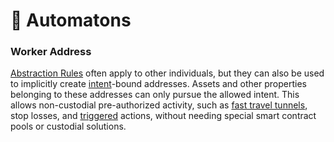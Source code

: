 # 🤖 Automatons

### Worker Address

[Abstraction Rules](../glossary.md#abstraction-rule) often apply to other individuals, but they can also be used to implicitly create [intent](../glossary.md#intent)-bound addresses. Assets and other properties belonging to these addresses can only pursue the allowed intent. This allows non-custodial pre-authorized activity, such as [fast travel tunnels](automatons.md#fast-travel-tunnel), stop losses, and [triggered](automatons.md#trigger-list) actions, without needing special smart contract pools or custodial solutions.
